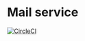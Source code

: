 # Mail service

[![CircleCI](https://circleci.com/gh/AMPnet/mail-service/tree/master.svg?style=svg&circle-token=d5f3c62d9ef6f4d91facdb1d8d880e077444d15f)](https://circleci.com/gh/AMPnet/mail-service/tree/master)
